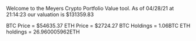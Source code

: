 Welcome to the Meyers Crypto Portfolio Value tool. 
As of 04/28/21 at 21:14:23 our valuation is $131359.83 

BTC Price = $54635.37
 ETH Price = $2724.27
BTC Holdings = 1.06BTC
 ETH holdings = 26.960005962ETH 
